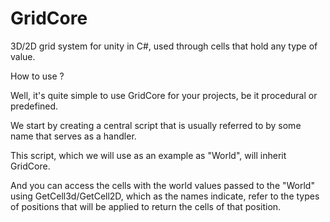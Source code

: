 # GridCore
3D/2D grid system for unity in C#, used through cells that hold any type of value.

How to use ?

Well, it's quite simple to use GridCore for your projects, be it procedural or predefined.

We start by creating a central script that is usually referred to by some name that serves as a handler.

This script, which we will use as an example as "World", will inherit GridCore<Type of object to be stored by the cell>.

And you can access the cells with the world values passed to the "World" using GetCell3d/GetCell2D, which as the names indicate, refer to the types of positions that will be applied to return the cells of that position.
